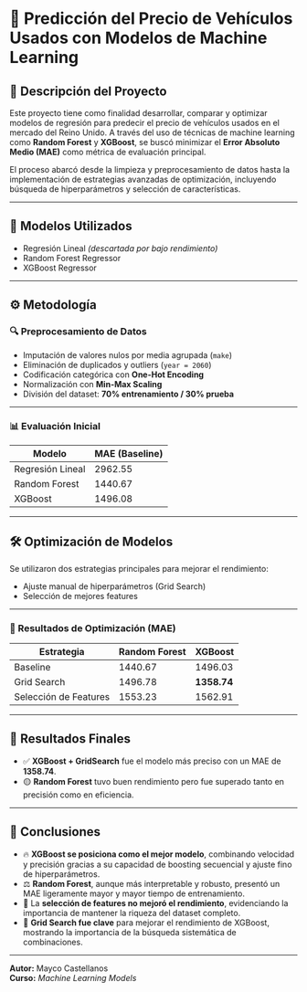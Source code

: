 # 🚗 Predicción del Precio de Vehículos Usados con Modelos de Machine Learning

## 📌 Descripción del Proyecto

Este proyecto tiene como finalidad desarrollar, comparar y optimizar modelos de regresión para predecir el precio de vehículos usados en el mercado del Reino Unido. A través del uso de técnicas de machine learning como **Random Forest** y **XGBoost**, se buscó minimizar el **Error Absoluto Medio (MAE)** como métrica de evaluación principal.

El proceso abarcó desde la limpieza y preprocesamiento de datos hasta la implementación de estrategias avanzadas de optimización, incluyendo búsqueda de hiperparámetros y selección de características.

---

## 🧠 Modelos Utilizados

- Regresión Lineal *(descartada por bajo rendimiento)*
- Random Forest Regressor
- XGBoost Regressor

---

## ⚙️ Metodología

### 🔍 Preprocesamiento de Datos

- Imputación de valores nulos por media agrupada (`make`)
- Eliminación de duplicados y outliers (`year = 2060`)
- Codificación categórica con **One-Hot Encoding**
- Normalización con **Min-Max Scaling**
- División del dataset: **70% entrenamiento / 30% prueba**

---

### 📊 Evaluación Inicial

| Modelo            | MAE (Baseline) |
|-------------------|----------------|
| Regresión Lineal  | 2962.55        |
| Random Forest     | 1440.67        |
| XGBoost           | 1496.08        |

---

## 🛠️ Optimización de Modelos

Se utilizaron dos estrategias principales para mejorar el rendimiento:

- Ajuste manual de hiperparámetros (Grid Search) 
- Selección de mejores features

---

### 🔧 Resultados de Optimización (MAE)

| Estrategia                  | Random Forest | XGBoost    |
|----------------------------|----------------|------------|
| Baseline                   | 1440.67        | 1496.03    |
| Grid Search                | 1496.78        | **1358.74**|
| Selección de Features      | 1553.23        | 1562.91    |

---

## 🏁 Resultados Finales

- ✅ **XGBoost + GridSearch** fue el modelo más preciso con un MAE de **1358.74**.
- 🟡 **Random Forest** tuvo buen rendimiento pero fue superado tanto en precisión como en eficiencia.

---

## 🧾 Conclusiones

- 🔥 **XGBoost se posiciona como el mejor modelo**, combinando velocidad y precisión gracias a su capacidad de boosting secuencial y ajuste fino de hiperparámetros.
- ⚖️ **Random Forest**, aunque más interpretable y robusto, presentó un MAE ligeramente mayor y mayor tiempo de entrenamiento.
- 🚫 La **selección de features no mejoró el rendimiento**, evidenciando la importancia de mantener la riqueza del dataset completo.
- 🧪 **Grid Search fue clave** para mejorar el rendimiento de XGBoost, mostrando la importancia de la búsqueda sistemática de combinaciones.

---

**Autor:** Mayco Castellanos  
**Curso:** *Machine Learning Models*  
